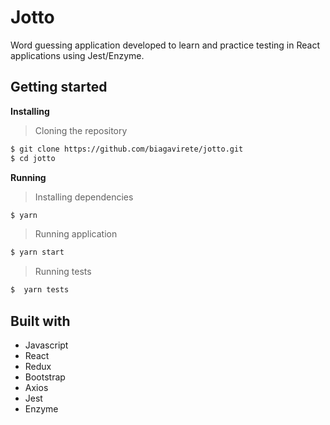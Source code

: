 # Jotto

Word guessing application developed to learn and practice testing in React applications using Jest/Enzyme.

## Getting started

**Installing**

> Cloning the repository

```bash
$ git clone https://github.com/biagavirete/jotto.git
$ cd jotto
```

**Running**

> Installing dependencies

```bash
$ yarn
```

> Running application

```bash
$ yarn start
```

> Running tests

```bash
$  yarn tests
```

## Built with

- Javascript
- React
- Redux
- Bootstrap
- Axios
- Jest
- Enzyme
